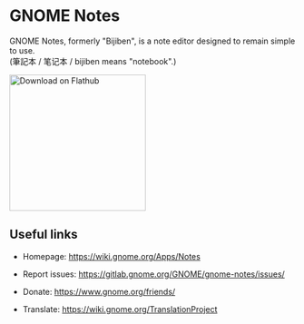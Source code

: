 # GNOME Notes

GNOME Notes, formerly "Bijiben", is a note editor designed to remain simple to use.  
(筆記本 / 笔记本 / bijiben means "notebook".)

<a href='https://flathub.org/apps/details/org.gnome.Notes'><img width='240' alt='Download on Flathub' src='https://flathub.org/assets/badges/flathub-badge-i-en.png'/></a>

## Useful links

- Homepage: https://wiki.gnome.org/Apps/Notes

- Report issues: https://gitlab.gnome.org/GNOME/gnome-notes/issues/

- Donate: https://www.gnome.org/friends/

- Translate: https://wiki.gnome.org/TranslationProject